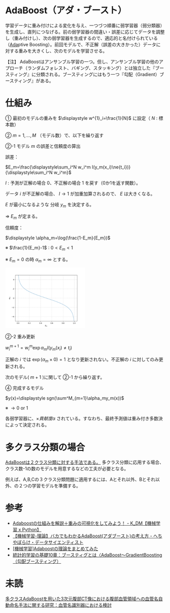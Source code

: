 # AdaBoost（アダ・ブースト）

学習データに重み付けによる変化を与え、一つづつ順番に弱学習器（弱分類器）を生成し、直列につなげる。前の弱学習器の間違い・誤差に応じてデータを調整し（重み付けし）、次の弱学習器を生成するので、適応的と名付けられている（<ins>Ada</ins>ptive Boosting）。前回モデルで、不正解（誤差の大きかった）データに対する重みを大きくし、次のモデルを学習させる。

【注】
AdaBoostはアンサンブル学習の一つ。但し、アンサンブル学習の他のアプローチ（ランダムフォレスト、バギング、スタッキング）とは独立した『ブースティング』に分類される。ブースティングにはもう一つ『勾配（Gradient）ブースティング』がある。

# 仕組み

① 最初のモデルの重みを $\displaystyle w^{1}_i=\frac{1}{N}$ に設定（ $N$ : 標本数）

② $m=1,...,M$ （モデル数）で、以下を繰り返す

②-1 モデル $m$ の誤差と信頼度の算出

誤差：

$E_m=\frac{\displaystyle\sum_i^N w_i^m I(y_m(x_i)\ne{t_i})}{\displaystyle\sum_i^N w_i^m}$

$I$ : 予測が正解の場合 0、不正解の場合 1 を戻す（0か1を返す関数）。

データ $i$ が不正解の場合、 $I\to 1$ が加重加算されるので、 $E$ は大きくなる。

$E$ が最小になるような 分岐 $y_m$ を決定する。

⇒ $E_m$ が定まる。

信頼度：

$\displaystyle \alpha_m=\log(\frac{1-E_m}{E_m})$

※ $\frac{1}{E_m}-1$ : $0\lt E_m\lt 1$

※ $E_m= 0$ の時 $\alpha_m=\infty$ とする。

<img src="./img/AdaBoostモデル信頼度α.png" width="50%">

②-2 重み更新

$w^{m+1}_i=w^m_i\exp{\alpha_m I(y_m(x_i)\ne{t_i})}$

正解の $i$ では $\exp{(\alpha_m\times{0})}=1$ となり更新されない。不正解の $i$ に対してのみ更新される。

次のモデル( $m+1$ )に関して ②-1 から繰り返す。

④ 完成するモデル

$y(x)=\displaystyle sgn(\sum^M_{m=1}\alpha_my_m(x))$

※ $\to 0$ or $1$

各弱学習器に、$\times{貢献度 \alpha}$ されている。すなわち、最終予測値は重み付き多数決によって決定される。

# 多クラス分類の場合

<ins>AdaBoostは２クラス分類に対する手法である。</ins> 多クラス分類に応用する場合、クラス数-1の数のモデルを用意するなどの工夫が必要となる。

例えば、A,B,Cの３クラス分類問題に適用するには、Aとそれ以外、Bとそれ以外、の２つの学習モデルを準備する。

# 参考

- [Adaboostの仕組みを解説＋重みの可視化をしてみよう！ -
 K_DM【機械学習 x Python】](https://youtu.be/1K-h4YzrnsY?list=PLq7HV4kcWdgOuNZ2zgS6tTz3eRAafyVlK)
- [【機械学習-理論】バカでもわかるAdaBoost(アダブースト)の考え方 - 
へちやぼらけ・データサイエンティスト](https://youtu.be/_oG7ZAAKx-c)
- [[機械学習]Adaboostの理論をまとめてみた](https://qiita.com/renesisu727/items/b2162ddef0759f16b09e)
- [統計的学習の基礎10章：ブースティグとは〈AdaBoost～GradientBoosting（勾配ブースティング）](https://qiita.com/Mark-N/items/1f0dd4c8b9473610eaa7)

# 未読

[多クラスAdaBoostを用いた3次元腹部CT像における腹部血管領域への血管名自動命名手法に関する研究：血管名識別器における検討](https://nagoya.repo.nii.ac.jp/record/21554/files/110009481674.pdf)
